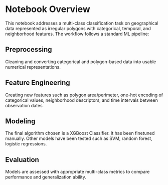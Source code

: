 # Notebook Overview
This notebook addresses a multi-class classification task on geographical data represented as irregular polygons with categorical, temporal, and neighborhood features. The workflow follows a standard ML pipeline:

## Preprocessing
Cleaning and converting categorical and polygon-based data into usable numerical representations.

## Feature Engineering
Creating new features such as polygon area/perimeter, one-hot encoding of categorical values, neighborhood descriptors, and time intervals between observation dates

## Modeling
The final algorithm chosen is a XGBoost Classifier. It has been finetuned manually. Other models have been tested such as SVM, random forest, logistic regressions.

## Evaluation
Models are assessed with appropriate multi-class metrics to compare performance and generalization ability.


